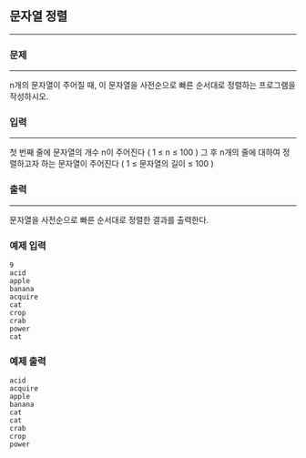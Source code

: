 ## 문자열 정렬
***
### 문제
***
n개의 문자열이 주어질 때, 이 문자열을 사전순으로 빠른 순서대로 정렬하는 프로그램을 작성하시오.  

### 입력
***
첫 번째 줄에 문자열의 개수 n이 주어진다 ( 1 ≤ n ≤ 100 ) 그 후 n개의 줄에 대하여 정렬하고자 하는 문자열이 주어진다 ( 1 ≤ 문자열의 길이 ≤ 100 )  


### 출력
***
문자열을 사전순으로 빠른 순서대로 정렬한 결과를 출력한다.

### 예제 입력
```
9
acid
apple
banana
acquire
cat
crop
crab
power
cat
```
### 예제 출력
```
acid
acquire
apple
banana
cat
cat
crab
crop
power
```

